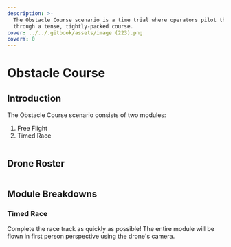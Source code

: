 ```yaml
---
description: >-
  The Obstacle Course scenario is a time trial where operators pilot their drone
  through a tense, tightly-packed course.
cover: ../../.gitbook/assets/image (223).png
coverY: 0
---
```


# Obstacle Course

## Introduction

The Obstacle Course scenario consists of two modules:

1. Free Flight
2. Timed Race

<figure><img src="../../.gitbook/assets/image (252).png" alt=""><figcaption></figcaption></figure>

## Drone Roster

<figure><img src="../../.gitbook/assets/image (80).png" alt=""><figcaption></figcaption></figure>

## Module Breakdowns

### Timed Race

Complete the race track as quickly as possible! The entire module will be flown in first person perspective using the drone's camera.

<figure><img src="../../.gitbook/assets/image (240).png" alt=""><figcaption></figcaption></figure>

<figure><img src="../../.gitbook/assets/image (242).png" alt=""><figcaption></figcaption></figure>

<figure><img src="../../.gitbook/assets/image (243).png" alt=""><figcaption></figcaption></figure>

<figure><img src="../../.gitbook/assets/image (244).png" alt=""><figcaption></figcaption></figure>

<figure><img src="../../.gitbook/assets/image (245).png" alt=""><figcaption></figcaption></figure>

<figure><img src="../../.gitbook/assets/image (246).png" alt=""><figcaption></figcaption></figure>
